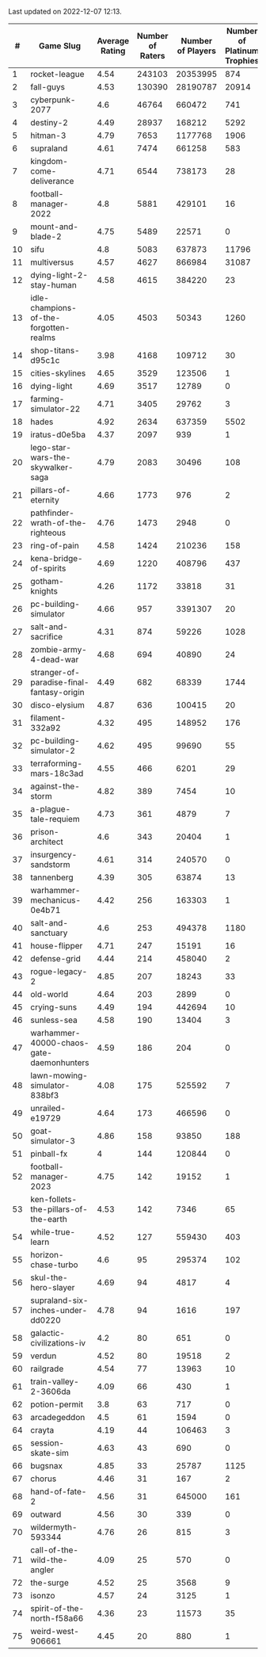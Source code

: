 Last updated on 2022-12-07 12:13.


|#|Game Slug|Average Rating|Number of Raters|Number of Players|Number of Platinum Trophies|Max Rarity (%)|
|---|---|---|---|---|---|---|
|1|rocket-league|4.54|243103|20353995|874|76|
|2|fall-guys|4.53|130390|28190787|20914|5|
|3|cyberpunk-2077|4.6|46764|660472|741|62|
|4|destiny-2|4.49|28937|168212|5292|95|
|5|hitman-3|4.79|7653|1177768|1906|48|
|6|supraland|4.61|7474|661258|583|99|
|7|kingdom-come-deliverance|4.71|6544|738173|28|30|
|8|football-manager-2022|4.8|5881|429101|16|49|
|9|mount-and-blade-2|4.75|5489|22571|0|10|
|10|sifu|4.8|5083|637873|11796|96|
|11|multiversus|4.57|4627|866984|31087|77|
|12|dying-light-2-stay-human|4.58|4615|384220|23|1|
|13|idle-champions-of-the-forgotten-realms|4.05|4503|50343|1260|5|
|14|shop-titans-d95c1c|3.98|4168|109712|30|98|
|15|cities-skylines|4.65|3529|123506|1|73|
|16|dying-light|4.69|3517|12789|0|97|
|17|farming-simulator-22|4.71|3405|29762|3|79|
|18|hades|4.92|2634|637359|5502|89|
|19|iratus-d0e5ba|4.37|2097|939|1|88|
|20|lego-star-wars-the-skywalker-saga|4.79|2083|30496|108|98|
|21|pillars-of-eternity|4.66|1773|976|2|80|
|22|pathfinder-wrath-of-the-righteous|4.76|1473|2948|0|43|
|23|ring-of-pain|4.58|1424|210236|158|96|
|24|kena-bridge-of-spirits|4.69|1220|408796|437|94|
|25|gotham-knights|4.26|1172|33818|31|2|
|26|pc-building-simulator|4.66|957|3391307|20|48|
|27|salt-and-sacrifice|4.31|874|59226|1028|91|
|28|zombie-army-4-dead-war|4.68|694|40890|24|67|
|29|stranger-of-paradise-final-fantasy-origin|4.49|682|68339|1744|98|
|30|disco-elysium|4.87|636|100415|20|28|
|31|filament-332a92|4.32|495|148952|176|93|
|32|pc-building-simulator-2|4.62|495|99690|55|75|
|33|terraforming-mars-18c3ad|4.55|466|6201|29|60|
|34|against-the-storm|4.82|389|7454|10|31|
|35|a-plague-tale-requiem|4.73|361|4879|7|92|
|36|prison-architect|4.6|343|20404|1|35|
|37|insurgency-sandstorm|4.61|314|240570|0|6|
|38|tannenberg|4.39|305|63874|13|86|
|39|warhammer-mechanicus-0e4b71|4.42|256|163303|1|24|
|40|salt-and-sanctuary|4.6|253|494378|1180|83|
|41|house-flipper|4.71|247|15191|16|93|
|42|defense-grid|4.44|214|458040|2|80|
|43|rogue-legacy-2|4.85|207|18243|33|1|
|44|old-world|4.64|203|2899|0|85|
|45|crying-suns|4.49|194|442694|10|65|
|46|sunless-sea|4.58|190|13404|3|37|
|47|warhammer-40000-chaos-gate-daemonhunters|4.59|186|204|0|95|
|48|lawn-mowing-simulator-838bf3|4.08|175|525592|7|87|
|49|unrailed-e19729|4.64|173|466596|0|5|
|50|goat-simulator-3|4.86|158|93850|188|91|
|51|pinball-fx|4|144|120844|0|86|
|52|football-manager-2023|4.75|142|19152|1|80|
|53|ken-follets-the-pillars-of-the-earth|4.53|142|7346|65|48|
|54|while-true-learn|4.52|127|559430|403|93|
|55|horizon-chase-turbo|4.6|95|295374|102|84|
|56|skul-the-hero-slayer|4.69|94|4817|4|96|
|57|supraland-six-inches-under-dd0220|4.78|94|1616|197|99|
|58|galactic-civilizations-iv|4.2|80|651|0|87|
|59|verdun|4.52|80|19518|2|74|
|60|railgrade|4.54|77|13963|10|98|
|61|train-valley-2-3606da|4.09|66|430|1|89|
|62|potion-permit|3.8|63|717|0|98|
|63|arcadegeddon|4.5|61|1594|0|93|
|64|crayta|4.19|44|106463|3|23|
|65|session-skate-sim|4.63|43|690|0|27|
|66|bugsnax|4.85|33|25787|1125|97|
|67|chorus|4.46|31|167|2|86|
|68|hand-of-fate-2|4.56|31|645000|161|72|
|69|outward|4.56|30|339|0|78|
|70|wildermyth-593344|4.76|26|815|3|5|
|71|call-of-the-wild-the-angler|4.09|25|570|0|89|
|72|the-surge|4.52|25|3568|9|94|
|73|isonzo|4.57|24|3125|1|61|
|74|spirit-of-the-north-f58a66|4.36|23|11573|35|62|
|75|weird-west-906661|4.45|20|880|1|82|

